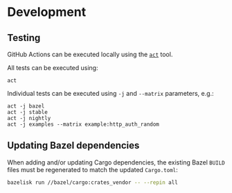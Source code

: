 # Development

## Testing

GitHub Actions can be executed locally using the [`act`] tool.

All tests can be executed using:

    act

Individual tests can be executed using `-j` and `--matrix` parameters, e.g.:

    act -j bazel
    act -j stable
    act -j nightly
    act -j examples --matrix example:http_auth_random

## Updating Bazel dependencies

When adding and/or updating Cargo dependencies, the existing Bazel `BUILD` files
must be regenerated to match the updated `Cargo.toml`:

```sh
bazelisk run //bazel/cargo:crates_vendor -- --repin all
```


[`act`]: https://github.com/nektos/act
[`bazelisk`]: https://github.com/bazelbuild/bazelisk
